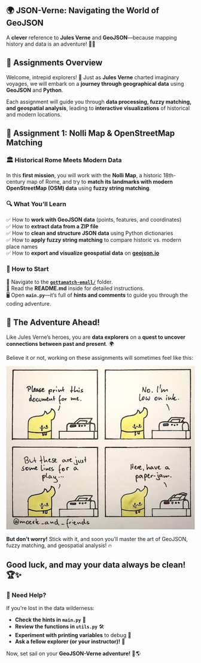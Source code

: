 ## **🌍 JSON-Verne: Navigating the World of GeoJSON** 

A **clever** reference to **Jules Verne** and **GeoJSON**—because mapping history and data is an adventure! 🚀📍  

## **📌 Assignments Overview**  
Welcome, intrepid explorers! 🧭 Just as **Jules Verne** charted imaginary voyages, we will embark on a **journey through geographical data** using **GeoJSON** and **Python**.  

Each assignment will guide you through **data processing, fuzzy matching, and geospatial analysis**, leading to **interactive visualizations** of historical and modern locations.  

## **📜 Assignment 1: Nolli Map & OpenStreetMap Matching**  
### **🏛️ Historical Rome Meets Modern Data**  
In this **first mission**, you will work with the **Nolli Map**, a historic 18th-century map of Rome, and try to **match its landmarks with modern OpenStreetMap (OSM) data** using **fuzzy string matching**.  

### **🔍 What You’ll Learn**  
✅ How to **work with GeoJSON data** (points, features, and coordinates)  
✅ How to **extract data from a ZIP file**  
✅ How to **clean and structure JSON data** using Python dictionaries  
✅ How to **apply fuzzy string matching** to compare historic vs. modern place names  
✅ How to **export and visualize geospatial data** on **[geojson.io](https://geojson.io/)**  

### **📝 How to Start**
📂 Navigate to the **[`gottamatch-emall/`](./gottamatch-emall/)** folder.  
📖 Read the **README.md** inside for detailed instructions.  
🖥️ Open **`main.py`**—it’s full of **hints and comments** to guide you through the coding adventure.  

## **🚀 The Adventure Ahead!**  
Like Jules Verne’s heroes, you are **data explorers** on a **quest to uncover connections between past and present**. 🌍  

Believe it or not, working on these assignments will sometimes feel like this:  

![image info](./memes/printers.jpg)  

**But don’t worry!** Stick with it, and soon you’ll master the art of GeoJSON, fuzzy matching, and geospatial analysis! 🔥  

## **Good luck, and may your data always be clean!** 🏆✨  

### **🔧 Need Help?**  
If you're lost in the data wilderness:  
- **Check the hints in `main.py`** 📌  
- **Review the functions in `utils.py`** 🛠️  
- **Experiment with printing variables** to debug 🔎  
- **Ask a fellow explorer (or your instructor)!** 🤝  

Now, set sail on your **GeoJSON-Verne adventure!** 🚀🌎